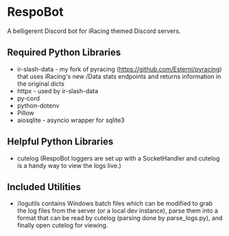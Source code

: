 # RespoBot

A belligerent Discord bot for iRacing themed Discord servers.

## Required Python Libraries

* ir-slash-data - my fork of pyracing (https://github.com/Esterni/pyracing) that uses iRacing's new /Data stats endpoints and returns information in the original dicts
* httpx - used by ir-slash-data
* py-cord
* python-dotenv
* Pillow
* aiosqlite - asyncio wrapper for sqlite3

## Helpful Python Libraries

* cutelog (RespoBot loggers are set up with a SocketHandler and cutelog is a handy way to view the logs live.)

## Included Utilities

* /logutils contains Windows batch files which can be modified to grab the log files from the server (or a local dev instance), parse them into a format that can be read by cutelog (parsing done by parse_logs.py), and finally open cutelog for viewing.
